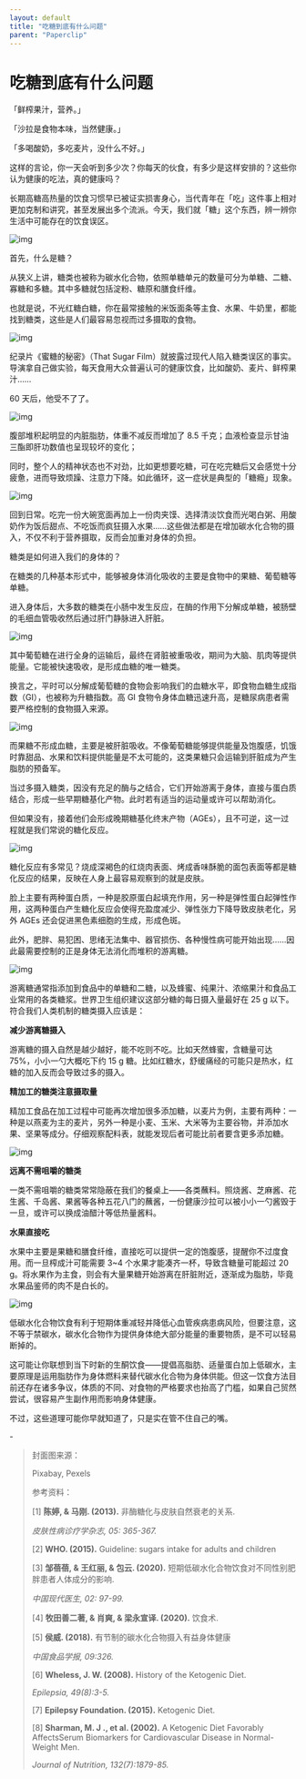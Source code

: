 ```yaml
---
layout: default
title: "吃糖到底有什么问题"
parent: "Paperclip"
---
```


# 吃糖到底有什么问题

「鲜榨果汁，营养。」

「沙拉是食物本味，当然健康。」

「多喝酸奶，多吃麦片，没什么不好。」

这样的言论，你一天会听到多少次？你每天的伙食，有多少是这样安排的？这些你认为健康的吃法，真的健康吗？

长期高糖高热量的饮食习惯早已被证实损害身心，当代青年在「吃」这件事上相对更加克制和讲究，甚至发展出多个流派。今天，我们就「糖」这个东西，辨一辨你生活中可能存在的饮食误区。

![img](https://mmbiz.qpic.cn/mmbiz_gif/SlOqFKqEO4GFBnrOXcTGib3E403WgQQvDhbI9ice6SJDzpu2DZhuBxR4pBBjo92Szx0k9SoTTrba36eiccjZ3K7lQ/640?wx_fmt=gif)

首先，什么是糖？

从狭义上讲，糖类也被称为碳水化合物，依照单糖单元的数量可分为单糖、二糖、寡糖和多糖。其中多糖就包括淀粉、糖原和膳食纤维。

也就是说，不光红糖白糖，你在最常接触的米饭面条等主食、水果、牛奶里，都能找到糖类，这些是人们最容易忽视而过多摄取的食物。

![img](https://i.loli.net/2021/10/03/x7NBpJMusjLieUE.png)

纪录片《蜜糖的秘密》（That Sugar Film）就披露过现代人陷入糖类误区的事实。导演拿自己做实验，每天食用大众普遍认可的健康饮食，比如酸奶、麦片、鲜榨果汁……

60 天后，他受不了了。

![img](https://mmbiz.qpic.cn/mmbiz_gif/SlOqFKqEO4GFBnrOXcTGib3E403WgQQvDfUmkf36R93m6b7RFGywJb502QXiaepib4hzvIkYAHnLEpw9YVXOYibtMQ/640?wx_fmt=gif)

腹部堆积起明显的内脏脂肪，体重不减反而增加了 8.5 千克；血液检查显示甘油三酯即肝功数值也呈现较坏的变化；

同时，整个人的精神状态也不对劲，比如更想要吃糖，可在吃完糖后又会感觉十分疲惫，进而导致烦躁、注意力下降。如此循环，这一症状是典型的「糖瘾」现象。

![img](https://mmbiz.qpic.cn/mmbiz_gif/SlOqFKqEO4GFBnrOXcTGib3E403WgQQvDvicLPc0Xd5tbFX71Do1zM4aPGIElOB3pf6KgiavwcwmPJiavvNePp0KVw/640?wx_fmt=gif)

回到日常。吃完一份大碗宽面再加上一份肉夹馍、选择清淡饮食而光喝白粥、用酸奶作为饭后甜点、不吃饭而疯狂摄入水果……这些做法都是在增加碳水化合物的摄入，不仅不利于营养摄取，反而会加重对身体的负担。

糖类是如何进入我们的身体的？

在糖类的几种基本形式中，能够被身体消化吸收的主要是食物中的果糖、葡萄糖等单糖。

进入身体后，大多数的糖类在小肠中发生反应，在酶的作用下分解成单糖，被肠壁的毛细血管吸收然后通过肝门静脉进入肝脏。

![img](https://i.loli.net/2021/10/03/3S4tJwArCBVvgDm.png)

其中葡萄糖在进行全身的运输后，最终在肾脏被重吸收，期间为大脑、肌肉等提供能量。它能被快速吸收，是形成血糖的唯一糖类。

换言之，平时可以分解成葡萄糖的食物会影响我们的血糖水平，即食物血糖生成指数（GI），也被称为升糖指数。高 GI 食物令身体血糖迅速升高，是糖尿病患者需要严格控制的食物摄入来源。

![img](https://i.loli.net/2021/10/03/5OX3im82Jeaj6br.png)

而果糖不形成血糖，主要是被肝脏吸收。不像葡萄糖能够提供能量及饱腹感，饥饿时靠甜品、水果和饮料提供能量是不太可能的，这类果糖只会运输到肝脏成为产生脂肪的预备军。

当过多摄入糖类，因没有充足的酶与之结合，它们开始游离于身体，直接与蛋白质结合，形成一些早期糖基化产物。此时若有适当的运动量或许可以帮助消化。

但如果没有，接着他们会形成晚期糖基化终末产物（AGEs），且不可逆，这一过程就是我们常说的糖化反应。

![img](https://i.loli.net/2021/10/03/Oi71loQw2Hm6p4A.png)

糖化反应有多常见？烧成深褐色的红烧肉表面、烤成香味酥脆的面包表面等都是糖化反应的结果，反映在人身上最容易观察到的就是皮肤。

脸上主要有两种蛋白质，一种是胶原蛋白起填充作用，另一种是弹性蛋白起弹性作用，这两种蛋白产生糖化反应会使得充盈度减少、弹性张力下降导致皮肤老化，另外 AGEs 还会促进黑色素细胞的生成，形成色斑。

此外，肥胖、易犯困、思绪无法集中、器官损伤、各种慢性病可能开始出现......因此最需要控制的正是身体无法消化而堆积的游离糖。

![img](https://i.loli.net/2021/10/03/cs1lpFZtLQUYIiB.png)

游离糖通常指添加到食品中的单糖和二糖，以及蜂蜜、纯果汁、浓缩果汁和食品工业常用的各类糖浆。世界卫生组织建议这部分糖的每日摄入量最好在 25 g 以下。符合我们人类机制的糖类摄入应该是：

**减少游离糖摄入**

游离糖的摄入自然是越少越好，能不吃则不吃。比如天然蜂蜜，含糖量可达 75%，小小一勺大概吃下约 15 g 糖。比如红糖水，舒缓痛经的可能只是热水，红糖的加入反而会导致过多的摄入。

**精加工的糖类注意摄取量**

精加工食品在加工过程中可能再次增加很多添加糖，以麦片为例，主要有两种：一种是以燕麦为主的麦片，另外一种是小麦、玉米、大米等为主要谷物，并添加水果、坚果等成分。仔细观察配料表，就能发现后者可能比前者要含更多添加糖。

![img](https://i.loli.net/2021/10/03/boLT7Gk869AZJqM.png)

**远离不需咀嚼的糖类**

一类不需咀嚼的糖类常常隐蔽在我们的餐桌上——各类蘸料。照烧酱、芝麻酱、花生酱、千岛酱、果酱等各种五花八门的蘸酱，一份健康沙拉可以被小小一勺酱毁于一旦，或许可以换成油醋汁等低热量酱料。

**水果直接吃**

水果中主要是果糖和膳食纤维，直接吃可以提供一定的饱腹感，提醒你不过度食用。而一旦榨成汁可能需要 3~4 个水果才能凑齐一杯，导致含糖量可能超过 20 g。将水果作为主食，则会有大量果糖开始游离在肝脏附近，逐渐成为脂肪，毕竟水果品鉴师的肉不是白长的。

![img](https://mmbiz.qpic.cn/mmbiz_gif/SlOqFKqEO4GFBnrOXcTGib3E403WgQQvDplRMf2maI2Pp4l4qTqvavR6vzI5Qibon4BmqSXy45d5VKwxzDOicdzVg/640?wx_fmt=gif)

低碳水化合物饮食有利于短期体重减轻并降低心血管疾病患病风险，但要注意，这不等于禁碳水，碳水化合物作为提供身体绝大部分能量的重要物质，是不可以轻易断掉的。

这可能让你联想到当下时新的生酮饮食——提倡高脂肪、适量蛋白加上低碳水，主要原理是运用脂肪作为身体燃料来替代碳水化合物为身体供能。但这一饮食方法目前还存在诸多争议，体质的不同、对食物的严格要求也抬高了门槛，如果自己贸然尝试，很容易产生副作用而影响身体健康。

不过，这些道理可能你早就知道了，只是实在管不住自己的嘴。

\-

> 封面图来源：
>
> Pixabay, Pexels
>
> 参考资料：
>
> [1] **陈婷, & 马刚. (2013).** 非酶糖化与皮肤自然衰老的关系.
>
> *皮肤性病诊疗学杂志, 05: 365-367.*
>
> [2] **WHO. (2015).** Guideline: sugars intake for adults and children
>
> [3] **邹蓓蓓, & 王红丽, & 包云. (2020).** 短期低碳水化合物饮食对不同性别肥胖患者人体成分的影响.
>
> *中国现代医生, 02: 97-99.*
>
> [4] **牧田善二著, & 肖爽, & 梁永宣译. (2020).** 饮食术.
>
> [5] **侯威. (2018).** 有节制的碳水化合物摄入有益身体健康
>
> *中国食品学报, 09:326.*
>
> [6] **Wheless, J. W. (2008).** History of the Ketogenic Diet.
>
> *Epilepsia, 49(8):3-5.*
>
> [7] **Epilepsy Foundation. (2015).** Ketogenic Diet.
>
> [8] **Sharman, M. J ., et al. (2002).** A Ketogenic Diet Favorably AffectsSerum Biomarkers for Cardiovascular Disease in Normal-Weight Men.
>
> *Journal of Nutrition, 132(7):1879-85.*
